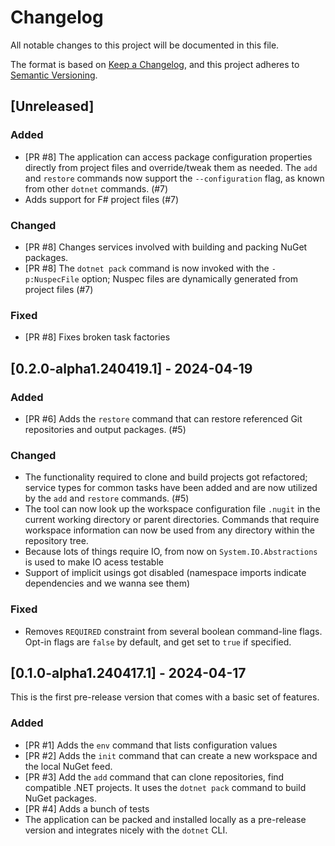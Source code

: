 # Changelog

All notable changes to this project will be documented in this file.

The format is based on [Keep a Changelog](https://keepachangelog.com/en/1.0.0/),
and this project adheres to [Semantic Versioning](https://semver.org/spec/v2.0.0.html).

## [Unreleased]

### Added

- [PR #8] The application can access package configuration properties directly from project files and override/tweak them as needed. The `add` and `restore` commands now support the `--configuration` flag, as known from other `dotnet` commands. (#7)
- Adds support for F# project files (#7)

### Changed

- [PR #8] Changes services involved with building and packing NuGet packages.
- [PR #8] The `dotnet pack` command is now invoked with the `-p:NuspecFile` option; Nuspec files are dynamically generated from project files (#7)


### Fixed

- [PR #8] Fixes broken task factories

## [0.2.0-alpha1.240419.1] - 2024-04-19

### Added
- [PR #6] Adds the `restore` command that can restore referenced Git repositories and output packages. (#5)

### Changed
- The functionality required to clone and build projects got refactored; service types for common tasks have been added and are now utilized by the `add` and `restore` commands. (#5)
- The tool can now look up the workspace configuration file `.nugit` in the current working directory or parent directories. Commands that require workspace information can now be used from any directory within the repository tree.
- Because lots of things require IO, from now on `System.IO.Abstractions` is used to make IO acess testable
- Support of implicit usings got disabled (namespace imports indicate dependencies and we wanna see them)

### Fixed
- Removes `REQUIRED` constraint from several boolean command-line flags. Opt-in flags are `false` by default, and get set to `true` if specified.

## [0.1.0-alpha1.240417.1] - 2024-04-17

This is the first pre-release version that comes with a basic set of features.

### Added
- [PR #1] Adds the `env` command that lists configuration values
- [PR #2] Adds the `init` command that can create a new workspace and the local NuGet feed.
- [PR #3] Add the `add` command that can clone repositories, find compatible .NET projects. It uses the `dotnet pack` command to build NuGet packages.
- [PR #4] Adds a bunch of tests
- The application can be packed and installed locally as a pre-release version and integrates nicely with the `dotnet` CLI.
